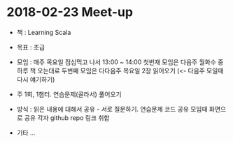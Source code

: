 # 2018-02-23 Meet-up
* 책 : Learning Scala

* 목표 : 초급

* 모임 : 매주 목요일 점심먹고 나서 13:00 ~ 14:00 
    첫번재 모임은 다음주 월화수 중 하루 책 오는대로
     두번째 모임은 다다음주 목요일 2장 읽어오기 (<- 다음주 모일때 다시 얘기하기)

* 주 1회, 1챕터. 연습문제(골라서) 풀어오기

* 방식 : 
읽은 내용에 대해서 공유 - 서로 질문하기. 
연습문제 코드 공유
모임때 화면으로 공유
각자 github repo  링크 취합

* 기타
...
